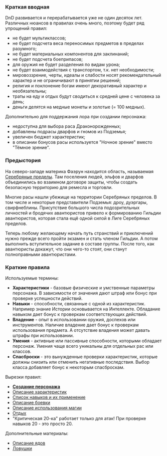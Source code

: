
### Краткая вводная
DnD развивается и перерабатывается уже не один десяток лет. Различных нюансов в правилах очень много, поэтому будет ряд упрощений правил:
- не будет мультиклассов;
- не будет подсчета веса переносимых предметов в пределах разумного;
- не будет материальных компонентов для заклинаний;
- не будет подсчета боеприпасов;
- для оружия не будет разделения по видам урона;
- не будет взаимодействия с транспортом, т.к. нет необходимости;
- мировоззрение, черты, идеалы и слабости носят рекомендательный характер и не ограничивают в принятии решений;
- религия и поклонение богам имеют декоративный характер и необязательны;
- траты на еду и отдых будут сводиться к средней цене с человека за день;
- деньги делятся на медные монеты и золотые (= 100 медных).

Дополнительно для поддержания лора при создании персонажа:
- недоступна для выбора раса Драконорожденных;
- добавлены подрасы дварфов и гномов из Подземья;
- увеличен бюджет характеристик;
- в описании бонусов расы используется "Ночное зрение" вместо "Тёмное зрение".

### Предыстория
На северо-западе материка Фаэрун находится область, называемая [Серебряные пределы](Лор/Серебряные%20пределы.md). Там поселения людей, эльфов и дварфов объединились во взаимном договоре защиты, чтобы создать безопасную территорию для ремесла и торговли. 

Многие расы нашли убежище на территории Серебряных пределов. В том числе и некоторые представители Подземья: дроу, дуэргары, свирфнеблины. Присутствие большого числа подозрительных личностей и бродячих авантюристов привело к формированию Гильдии авантюристов, которая стала ещё одной силой в Лиге Серебряных пределов.

Теперь любому желающему начать путь странствий и приключений нужно прежде всего пройти экзамен и стать членом Гильдии. А потом выполнить вступительное задание в составе группы. После того, как авантюристы докажут, что они чего-то стоят, они станут полноправными авантюристами.

### Краткие правила
Используемые термины:
- **Характеристики** - базовые физические и умственные параметры персонажа. В зависимости от значения дают штраф или бонус при проверке успешности действий.
- **Навыки** - способности, связанные с одной из характеристик. Например знание Истории основывается на Интеллекте. Обладание навыком дает бонус к проверкам соответствующих действий.
- **Владение** - опыт в использовании оружия, доспехов или инструментов. Наличие владение дает бонус к проверкам использования предмета. А отсутствие владения может давать штрафы при использовании.
- **Умения** - активные или пассивные способности, которыми обладает персонаж. Умения чаще всего уникальны для отдельных рас или классов.
- **Спасброски** - это вынужденные проверки характеристик, которые должны снизить или отменить негативные последствия. Выбор класса добавляет бонус к некоторым спасброскам.

Вырезки правил:
- [**Создание персонажа**](</Создание персонажа.md>)
- [Описание характеристик](/Правила/Характеристики.md)
- [Список навыков и их применение](/Правила/Навыки.md)
- [Описание боевки](/Правила/Сражение.md)
- [Описание использования магии](</Правила/Использование заклинаний.md>)
- [Отдых](</Правила/Отдых.md>)
- "Критическая 20-ка" работает только для атак! При проверке навыков 20 - это просто 20.

Дополнительные материалы:
- [Описание ядов](/Правила/Таблицы/Яды.md)
- [Ловушки](/Правила/Таблицы/Ловушки.md)


